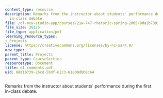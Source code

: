 ```yaml
---
content_type: resource
description: Remarks from the instructor about students' performance during the first
  in-class debate.
file: /ol-ocw-studio-app/courses/21w-747-rhetoric-spring-2005/8da1b73926cd5bdf82c361809dbb8c64_d1_comments.pdf
file_size: 36125
file_type: application/pdf
learning_resource_types:
- Projects
license: https://creativecommons.org/licenses/by-nc-sa/4.0/
ocw_type: ''
parent_title: Projects
parent_type: CourseSection
resourcetype: Document
title: d1_comments.pdf
uid: 8da1b739-26cd-5bdf-82c3-61809dbb8c64
---
```

Remarks from the instructor about students' performance during the first in-class debate.